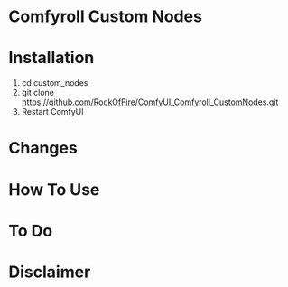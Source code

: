 # Comfyroll Custom Nodes

# Installation

1. cd custom_nodes
2. git clone https://github.com/RockOfFire/ComfyUI_Comfyroll_CustomNodes.git
3. Restart ComfyUI

# Changes

# How To Use

# To Do

# Disclaimer
